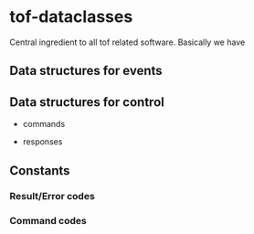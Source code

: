 # tof-dataclasses

Central ingredient to all tof related software. Basically we have


## Data structures for events


## Data structures for control

* commands

* responses

## Constants

### Result/Error codes

### Command codes

